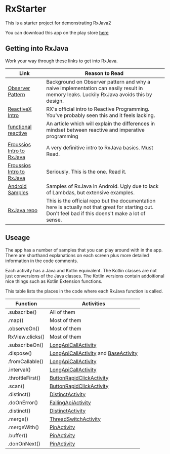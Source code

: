 # RxStarter
This is a starter project for demonstrating RxJava2

You can download this app on the play store [here](https://play.google.com/store/apps/details?id=com.jacquessmuts.rxstarter)

## Getting into RxJava

Work your way through these links to get into RxJava.

| Link | Reason to Read |
| ------- | ---------|
| [Observer Pattern](https://en.wikipedia.org/wiki/Observer_pattern) | Background on Observer pattern and why a naive implementation can easily result in memory leaks. Luckily RxJava avoids this by design. |
| [ReactiveX Intro](http://reactivex.io/intro.html) | RX's official intro to Reactive Programming. You've probably seen this and it feels lacking. |
| [functional reactive](https://android.jlelse.eu/how-to-wrap-your-imperative-brain-around-functional-reactive-programming-in-rxjava-91ac89a4eccf) | An article which will explain the differences in mindset between reactive and imperative programming |
| [Froussios Intro to RxJava](https://github.com/Froussios/Intro-To-RxJava) | A very definitive intro to RxJava basics. Must Read. | 
| [Froussios Intro to RxJava](https://github.com/Froussios/Intro-To-RxJava) | Seriously. This is the one. Read it. | 
| [Android Samples](https://github.com/amitshekhariitbhu/RxJava2-Android-Samples) | Samples of RxJava in Android. Ugly due to lack of Lambdas, but extensive examples. |
| [RxJava repo](https://github.com/ReactiveX/RxJava) | This is the official repo but the documentation here is actually not that great for starting out. Don't feel bad if this doens't make a lot of sense. |

## Useage
The app has a number of samples that you can play around with in the app. There are shorthand explanations on each screen plus more detailed information in the code comments.

Each activity has a Java and Kotlin equivalent. The Kotlin classes are not just conversions of the Java classes. The Kotlin versions contain addoitional nice things such as Kotlin Extension functions.

This table lists the places in the code where each RxJava function is called.

| Function  | Activities |
| ------------- | ------------- |
| .subscribe()  | All of them  |
| .map()  | Most of them  |
| .observeOn()  | Most of them  |
| RxView.clicks()  | Most of them  |
| .subscribeOn() | [LongApiCallActivity](https://github.com/JacquesSmuts/RxStarter/blob/master/app/src/main/java/com/jacquessmuts/rxstarter/java/sample/LongApiCallActivity.java) |
| .dispose()  | [LongApiCallActivity](https://github.com/JacquesSmuts/RxStarter/blob/master/app/src/main/java/com/jacquessmuts/rxstarter/java/sample/LongApiCallActivity.java) and [BaseActivity](https://github.com/JacquesSmuts/RxStarter/blob/master/app/src/main/java/com/jacquessmuts/rxstarter/java/BaseActivity.java) |
| .fromCallable()  | [LongApiCallActivity](https://github.com/JacquesSmuts/RxStarter/blob/master/app/src/main/java/com/jacquessmuts/rxstarter/java/sample/LongApiCallActivity.java)  |
| .interval()  | [LongApiCallActivity](https://github.com/JacquesSmuts/RxStarter/blob/master/app/src/main/java/com/jacquessmuts/rxstarter/java/sample/LongApiCallActivity.java)  |
| .throttleFirst()  | [ButtonRapidClickActivity](https://github.com/JacquesSmuts/RxStarter/blob/master/app/src/main/java/com/jacquessmuts/rxstarter/java/sample/ButtonRapidClickActivity.java)  |
| .scan()  | [ButtonRapidClickActivity](https://github.com/JacquesSmuts/RxStarter/blob/master/app/src/main/java/com/jacquessmuts/rxstarter/java/sample/ButtonRapidClickActivity.java)  |
| .distinct()  | [DistinctActivity](https://github.com/JacquesSmuts/RxStarter/blob/master/app/src/main/java/com/jacquessmuts/rxstarter/java/sample/DistinctActivity.java)  |
| .doOnError()  | [FailingApiActivity](https://github.com/JacquesSmuts/RxStarter/blob/master/app/src/main/java/com/jacquessmuts/rxstarter/java/sample/FailingApiCallActivity.java)  |
| .distinct()  | [DistinctActivity](https://github.com/JacquesSmuts/RxStarter/blob/master/app/src/main/java/com/jacquessmuts/rxstarter/java/sample/DistinctActivity.java)  |
| .merge()  | [ThreadSwitchActivity](https://github.com/JacquesSmuts/RxStarter/blob/master/app/src/main/java/com/jacquessmuts/rxstarter/java/sample/ThreadSwitchActivity.java)  |
| .mergeWith()  | [PinActivity](https://github.com/JacquesSmuts/RxStarter/blob/master/app/src/main/java/com/jacquessmuts/rxstarter/java/sample/PinActivity.java)  |
| .buffer()  | [PinActivity](https://github.com/JacquesSmuts/RxStarter/blob/master/app/src/main/java/com/jacquessmuts/rxstarter/java/sample/PinActivity.java)  |
| .donOnNext()  | [PinActivity](https://github.com/JacquesSmuts/RxStarter/blob/master/app/src/main/java/com/jacquessmuts/rxstarter/java/sample/PinActivity.java)  |
